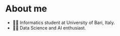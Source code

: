 # About me
- 👨‍🎓 Informatics student at University of Bari, Italy.
- 👨‍💻 Data Science and AI enthusiast.

<!---
bernardocaldarulo/bernardocaldarulo is a ✨ special ✨ repository because its `README.md` (this file) appears on your GitHub profile.
You can click the Preview link to take a look at your changes.
--->
